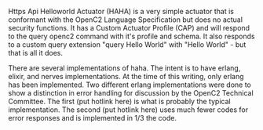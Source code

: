 Https Api Helloworld Actuator (HAHA)
is a very simple actuator that is conformant with
the OpenC2 Language Specification but
does no actual security functions.
It has a Custom Actuator Profile (CAP)
and will respond to the query openc2 command
with it's profile and schema.
It also responds to a custom query extension
"query Hello World" with "Hello World" - but that is all it does.

There are several implementations of haha.
The intent is to have erlang, elixir, and nerves implementations.
At the time of this writing, only erlang has been implemented. Two different erlang implementations
were done to show a distinction in error handling for discussion by the OpenC2 Technical Committee.
The first (put hotlink here) is what is probably the
typical implementation. The second (put hotlink here) uses much fewer codes for error responses and is implemented in 1/3 the code.
